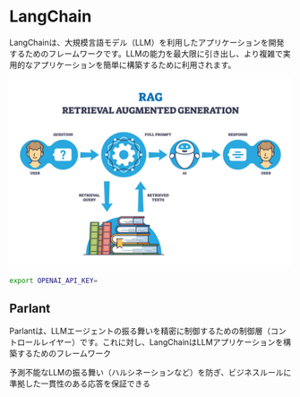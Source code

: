 # LangChain

LangChainは、大規模言語モデル（LLM）を利用したアプリケーションを開発するためのフレームワークです。LLMの能力を最大限に引き出し、より複雑で実用的なアプリケーションを簡単に構築するために利用されます。

![Retrieval-Augmented Generation](./rag.jpeg)

```sh
export OPENAI_API_KEY=
```

## Parlant

Parlantは、LLMエージェントの振る舞いを精密に制御するための制御層（コントロールレイヤー）です。これに対し、LangChainはLLMアプリケーションを構築するためのフレームワーク

予測不能なLLMの振る舞い（ハルシネーションなど）を防ぎ、ビジネスルールに準拠した一貫性のある応答を保証できる

